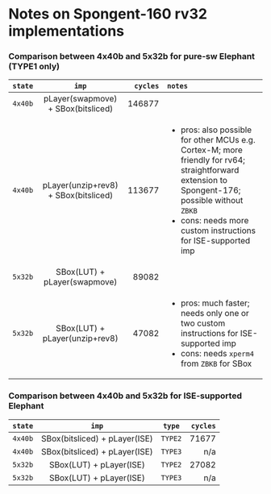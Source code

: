 # Notes on Spongent-160 rv32 implementations

### Comparison between 4x40b and 5x32b for pure-sw Elephant (TYPE1 only)

| `state`    | `imp`                               | `cycles`   | `notes` |
| :--------: |  :---------------------------------:|  ---------:|:--------|
| `4x40b`    | pLayer(swapmove) + SBox(bitsliced)  |  146877    |         |
| `4x40b`    | pLayer(unzip+rev8) + SBox(bitsliced)|  113677    | <ul><li>pros: also possible for other MCUs e.g. Cortex-M; more friendly for rv64; straightforward extension to Spongent-176; possible without `ZBKB` </li><li>cons: needs more custom instructions for ISE-supported imp </li></ul>     |
| `5x32b`    | SBox(LUT) + pLayer(swapmove)        |   89082    |         |
| `5x32b`    | SBox(LUT) + pLayer(unzip+rev8)      |   47082    | <ul><li>pros: much faster; needs only one or two custom instructions for ISE-supported imp </li><li>cons: needs `xperm4` from `ZBKB` for SBox </li></ul>     |

### Comparison between 4x40b and 5x32b for ISE-supported Elephant 

| `state`   | `imp`                         |   `type` | `cycles`   |
| :--------:| :----------------------------:|  :------:|  ---------:|
| `4x40b`   | SBox(bitsliced) + pLayer(ISE) |  `TYPE2` |  71677     | 
| `4x40b`   | SBox(bitsliced) + pLayer(ISE) |  `TYPE3` |  n/a       | 
| `5x32b`   | SBox(LUT) + pLayer(ISE)       |  `TYPE2` |  27082     |         
| `5x32b`   | SBox(LUT) + pLayer(ISE)       |  `TYPE3` |  n/a       | 